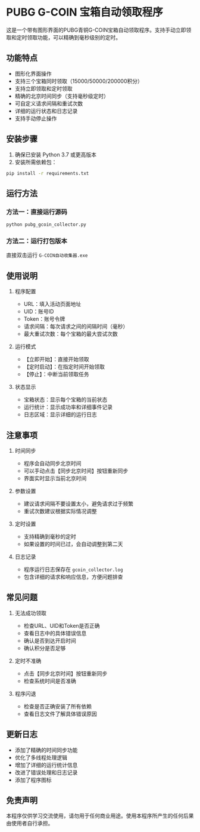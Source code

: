 # PUBG G-COIN 宝箱自动领取程序

这是一个带有图形界面的PUBG青铜G-COIN宝箱自动领取程序。支持手动立即领取和定时领取功能，可以精确到毫秒级别的定时。

## 功能特点

- 图形化界面操作
- 支持三个宝箱同时领取（15000/50000/200000积分）
- 支持立即领取和定时领取
- 精确的北京时间同步（支持毫秒级定时）
- 可自定义请求间隔和重试次数
- 详细的运行状态和日志记录
- 支持手动停止操作

## 安装步骤

1. 确保已安装 Python 3.7 或更高版本
2. 安装所需依赖包：
```bash
pip install -r requirements.txt
```

## 运行方法

### 方法一：直接运行源码
```bash
python pubg_gcoin_collector.py
```

### 方法二：运行打包版本
直接双击运行 `G-COIN自动收集器.exe`

## 使用说明

1. 程序配置
   - URL：填入活动页面地址
   - UID：账号ID
   - Token：账号令牌
   - 请求间隔：每次请求之间的间隔时间（毫秒）
   - 最大重试次数：每个宝箱的最大尝试次数

2. 运行模式
   - 【立即开始】：直接开始领取
   - 【定时启动】：在指定时间开始领取
   - 【停止】：中断当前领取任务

3. 状态显示
   - 宝箱状态：显示每个宝箱的当前状态
   - 运行统计：显示成功率和详细事件记录
   - 日志区域：显示详细的运行日志

## 注意事项

1. 时间同步
   - 程序会自动同步北京时间
   - 可以手动点击【同步北京时间】按钮重新同步
   - 界面实时显示当前北京时间

2. 参数设置
   - 建议请求间隔不要设置太小，避免请求过于频繁
   - 重试次数建议根据实际情况调整

3. 定时设置
   - 支持精确到毫秒的定时
   - 如果设置的时间已过，会自动调整到第二天

4. 日志记录
   - 程序运行日志保存在 `gcoin_collector.log`
   - 包含详细的请求和响应信息，方便问题排查

## 常见问题

1. 无法成功领取
   - 检查URL、UID和Token是否正确
   - 查看日志中的具体错误信息
   - 确认是否到达开启时间
   - 确认积分是否足够

2. 定时不准确
   - 点击【同步北京时间】按钮重新同步
   - 检查系统时间是否准确

3. 程序闪退
   - 检查是否正确安装了所有依赖
   - 查看日志文件了解具体错误原因

## 更新日志

- 添加了精确的时间同步功能
- 优化了多线程处理逻辑
- 增加了详细的运行统计信息
- 改进了错误处理和日志记录
- 添加了程序图标

## 免责声明

本程序仅供学习交流使用，请勿用于任何商业用途。使用本程序所产生的任何后果由使用者自行承担。 